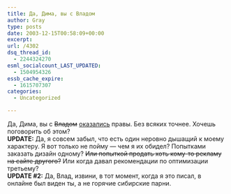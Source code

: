 ```yaml
---
title: Да, Дима, вы с Владом
author: Gray
type: posts
date: 2003-12-15T00:58:09+00:00
excerpt:
url: /4302
dsq_thread_id:
  - 2244324270
esml_socialcount_LAST_UPDATED:
  - 1504954326
essb_cache_expire:
  - 1615707307
categories:
  - Uncategorized

---
```








Да, Дима, вы с <strike>Владом</strike> <a href="http://register.spectator.ru/15.12.2003/2" target="_blank">оказались</a> правы. Без всяких точнее. Хочешь поговорить об этом?  
**UPDATE:** Да, я совсем забыл, что есть один неровно дышащий к моему характеру. Я вот только не пойму &#8212; чем я их обидел? Попытками заказать дизайн одному? <strike>Или попыткой продать хоть кому-то рекламу на сайте другого?</strike> Или когда давал рекомендации по оптимизации третьему?  
**UPDATE #2:** Да, Влад, извини, в тот момент, когда я это писал, в онлайне был виден ты, а не горячие сибирские парни.